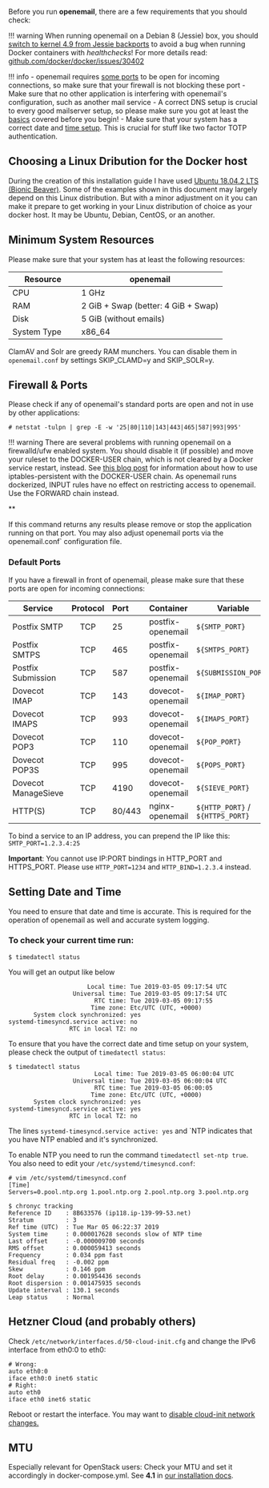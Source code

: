 Before you run **openemail**, there are a few requirements that you should check:

!!! warning
    When running openemail on a Debian 8 (Jessie) box, you should [switch to kernel 4.9 from Jessie backports](https://packages.debian.org/jessie-backports/linux-image-amd64) to avoid a bug when running Docker containers with *healthchecks*! For more details read: [github.com/docker/docker/issues/30402](https://github.com/docker/docker/issues/30402)

!!! info
    - openemail requires [some ports](#default-ports) to be open for incoming connections, so make sure that your firewall is not blocking these port
    - Make sure that no other application is interfering with openemail's configuration, such as another mail service
    - A correct DNS setup is crucial to every good mailserver setup, so please make sure you got at least the [basics](prerequisite-dns/#the-minimal-dns-configuration) covered before you begin!
    - Make sure that your system has a correct date and [time setup](#date-and-time). This is crucial for stuff like two factor TOTP authentication.

## Choosing a Linux Dribution for the Docker host ##

During the creation of this installation guide I have used [Ubuntu 18.04.2 LTS (Bionic Beaver)](http://releases.ubuntu.com/18.04/). Some of the examples shown in this document may largely depend on this Linux distribution. 	But with a minor adjustment  on it you can make it prepare to get working in your Linux distribution of choice as your docker host. It may be Ubuntu, Debian, CentOS, or an another.

## Minimum System Resources

Please make sure that your system has at least the following resources:

| Resource                | openemail                           |
| ----------------------- | ----------------------------------- |
| CPU                     | 1 GHz                               |
| RAM                     | 2 GiB + Swap (better: 4 GiB + Swap) |
| Disk                    | 5 GiB (without emails)              |
| System Type             | x86_64                              |

ClamAV and Solr are greedy RAM munchers. You can disable them in `openemail.conf` by settings SKIP_CLAMD=y and SKIP_SOLR=y.

## Firewall & Ports

Please check if any of openemail's standard ports are open and not in use by other applications:

```
# netstat -tulpn | grep -E -w '25|80|110|143|443|465|587|993|995'
```

!!! warning
    There are several problems with running openemail on a firewalld/ufw enabled system. You should disable it (if possible) and move your ruleset to the DOCKER-USER chain, which is not cleared by a Docker service restart, instead. See [this blog post](https://blog.donnex.net/docker-and-iptables-filtering/) for information about how to use iptables-persistent with the DOCKER-USER chain.
    As openemail runs dockerized, INPUT rules have no effect on restricting access to openemail. Use the FORWARD chain instead.

**

If this command returns any results please remove or stop the application running on that port. You may also adjust openemail ports via the openemail.conf` configuration file.

### Default Ports

If you have a firewall in front of openemail, please make sure that these ports are open for incoming connections:

| Service             | Protocol | Port   | Container         | Variable                         |
| --------------------|:--------:|:-------|:------------------|----------------------------------|
| Postfix SMTP        | TCP      | 25     | postfix-openemail | `${SMTP_PORT}`                   |
| Postfix SMTPS       | TCP      | 465    | postfix-openemail | `${SMTPS_PORT}`                  |
| Postfix Submission  | TCP      | 587    | postfix-openemail | `${SUBMISSION_PORT}`             |
| Dovecot IMAP        | TCP      | 143    | dovecot-openemail | `${IMAP_PORT}`                   |
| Dovecot IMAPS       | TCP      | 993    | dovecot-openemail | `${IMAPS_PORT}`                  |
| Dovecot POP3        | TCP      | 110    | dovecot-openemail | `${POP_PORT}`                    |
| Dovecot POP3S       | TCP      | 995    | dovecot-openemail | `${POPS_PORT}`                   |
| Dovecot ManageSieve | TCP      | 4190   | dovecot-openemail | `${SIEVE_PORT}`                  |
| HTTP(S)             | TCP      | 80/443 | nginx-openemail   | `${HTTP_PORT}` / `${HTTPS_PORT}` |

To bind a service to an IP address, you can prepend the IP like this: `SMTP_PORT=1.2.3.4:25`

**Important**: You cannot use IP:PORT bindings in HTTP_PORT and HTTPS_PORT. Please use `HTTP_PORT=1234` and `HTTP_BIND=1.2.3.4` instead.

## Setting Date and Time

You need to ensure that date and time is accurate. This is required for the operation of openemail as well and accurate system logging.
### To check your current time run:
```
$ timedatectl status
```
You will get an output like below

```
                      Local time: Tue 2019-03-05 09:17:54 UTC
                  Universal time: Tue 2019-03-05 09:17:54 UTC
                        RTC time: Tue 2019-03-05 09:17:55
                       Time zone: Etc/UTC (UTC, +0000)
       System clock synchronized: yes
systemd-timesyncd.service active: no
                 RTC in local TZ: no
```


To ensure that you have the correct date and time setup on your system, please check the output of `timedatectl status`:

```
$ timedatectl status
                        Local time: Tue 2019-03-05 06:00:04 UTC
                  Universal time: Tue 2019-03-05 06:00:04 UTC
                        RTC time: Tue 2019-03-05 06:00:05
                       Time zone: Etc/UTC (UTC, +0000)
       System clock synchronized: yes
systemd-timesyncd.service active: yes
                 RTC in local TZ: no
```
The lines `systemd-timesyncd.service active: yes` and `NTP indicates that you have NTP enabled and it's synchronized.

To enable NTP you need to run the command `timedatectl set-ntp true`. You also need to edit your `/etc/systemd/timesyncd.conf`:

```
# vim /etc/systemd/timesyncd.conf
[Time]
Servers=0.pool.ntp.org 1.pool.ntp.org 2.pool.ntp.org 3.pool.ntp.org
```
```
$ chronyc tracking 
Reference ID    : 8B633576 (ip118.ip-139-99-53.net)
Stratum         : 3
Ref time (UTC)  : Tue Mar 05 06:22:37 2019
System time     : 0.000017628 seconds slow of NTP time
Last offset     : -0.000009700 seconds
RMS offset      : 0.000059413 seconds
Frequency       : 0.034 ppm fast
Residual freq   : -0.002 ppm
Skew            : 0.146 ppm
Root delay      : 0.001954436 seconds
Root dispersion : 0.001475935 seconds
Update interval : 130.1 seconds
Leap status     : Normal
```

## Hetzner Cloud (and probably others)

Check `/etc/network/interfaces.d/50-cloud-init.cfg` and change the IPv6 interface from eth0:0 to eth0:

```
# Wrong:
auto eth0:0
iface eth0:0 inet6 static
# Right:
auto eth0
iface eth0 inet6 static
```

Reboot or restart the interface.
You may want to [disable cloud-init network changes.](https://wiki.hetzner.de/index.php/Cloud_IP_static/en#disable_cloud-init_network_changes)

## MTU

Especially relevant for OpenStack users: Check your MTU and set it accordingly in docker-compose.yml. See **4.1** in [our installation docs](https://mailcow.github.io/mailcow-dockerized-docs/install/).
